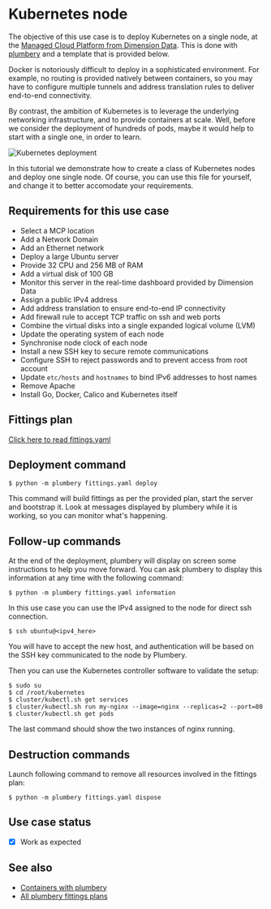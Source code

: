 # Kubernetes node

The objective of this use case is to deploy Kubernetes on a single node, at the [Managed Cloud Platform from Dimension Data](http://cloud.dimensiondata.com/eu/en/).
This is done with [plumbery](https://docs.mcp-services.net/display/PLUM/Plumbery) and a template that is provided below.

Docker is notoriously difficult to deploy in a sophisticated environment. For
example, no routing is provided natively between containers, so you may
have to configure multiple tunnels and address translation rules to deliver
end-to-end connectivity.

By contrast, the ambition of Kubernetes is to leverage the underlying
networking infrastructure, and to provide containers at scale. Well, before
we consider the deployment of hundreds of pods, maybe it would help to start
with a single one, in order to learn.

![Kubernetes deployment](kubernetes.png)

In this tutorial we demonstrate how to create a class of Kubernetes nodes and
deploy one single node. Of course, you can use this file for yourself, and change it
to better accomodate your requirements.


## Requirements for this use case

* Select a MCP location
* Add a Network Domain
* Add an Ethernet network
* Deploy a large Ubuntu server
* Provide 32 CPU and 256 MB of RAM
* Add a virtual disk of 100 GB
* Monitor this server in the real-time dashboard provided by Dimension Data
* Assign a public IPv4 address
* Add address translation to ensure end-to-end IP connectivity
* Add firewall rule to accept TCP traffic on ssh and web ports
* Combine the virtual disks into a single expanded logical volume (LVM)
* Update the operating system of each node
* Synchronise node clock of each node
* Install a new SSH key to secure remote communications
* Configure SSH to reject passwords and to prevent access from root account
* Update `etc/hosts` and `hostnames` to bind IPv6 addresses to host names
* Remove Apache
* Install Go, Docker, Calico and Kubernetes itself

## Fittings plan

[Click here to read fittings.yaml](fittings.yaml)

## Deployment command

    $ python -m plumbery fittings.yaml deploy

This command will build fittings as per the provided plan, start the server
and bootstrap it. Look at messages displayed by plumbery while it is
working, so you can monitor what's happening.

## Follow-up commands

At the end of the deployment, plumbery will display on screen some instructions
to help you move forward. You can ask plumbery to display this information
at any time with the following command:

    $ python -m plumbery fittings.yaml information

In this use case you can use the IPv4 assigned to the node for direct ssh
connection.

    $ ssh ubuntu@<ipv4_here>

You will have to accept the new host, and authentication will be based on
the SSH key communicated to the node by Plumbery.

Then you can use the Kubernetes controller software to validate the setup:

    $ sudo su
    $ cd /root/kubernetes
    $ cluster/kubectl.sh get services
    $ cluster/kubectl.sh run my-nginx --image=nginx --replicas=2 --port=80
    $ cluster/kubectl.sh get pods

The last command should show the two instances of nginx running.

## Destruction commands

Launch following command to remove all resources involved in the fittings plan:

    $ python -m plumbery fittings.yaml dispose

## Use case status

- [x] Work as expected

## See also

- [Containers with plumbery](../)
- [All plumbery fittings plans](../../)

